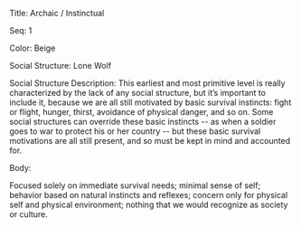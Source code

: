Title:  Archaic / Instinctual

Seq:    1

Color:  Beige

Social Structure: Lone Wolf

Social Structure Description: This earliest and most primitive level is really characterized by the lack of any social structure, but it’s important to include it, because we are all still motivated by basic survival instincts: fight or flight, hunger, thirst, avoidance of physical danger, and so on. Some social structures can override these basic instincts -- as when a soldier goes to war to protect his or her country -- but these basic survival motivations are all still present, and so must be kept in mind and accounted for. 

Body:   
 
Focused solely on immediate survival needs; minimal sense of self; behavior based on natural instincts and reflexes; concern only for physical self and physical environment; nothing that we would recognize as society or culture.


